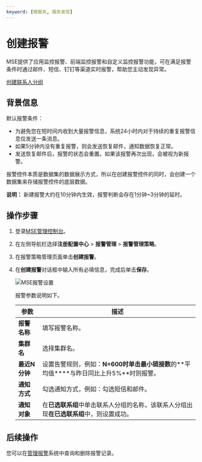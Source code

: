```yaml
---
keyword: [微服务, 服务发现]
---
```


# 创建报警

MSE提供了应用监控报警、前端监控报警和自定义监控报警功能，可在满足报警条件时通过邮件、短信、钉钉等渠道实时报警，帮助您主动发现异常。

[创建联系人分组](/cn.zh-CN/微服务注册配置中心/联系人管理/创建联系人分组.md)

## 背景信息

默认报警条件：

-   为避免您在短时间内收到大量报警信息，系统24小时内对于持续的重复报警信息仅发送一条消息。
-   如果5分钟内没有重复报警，则会发送恢复邮件，通知数据恢复正常。
-   发送恢复邮件后，报警的状态会重置。如果该报警再次出现，会被视为新报警。

报警控件本质是数据集的数据展示方式，所以在创建报警控件的同时，会创建一个数据集来存储报警控件的底层数据。

**说明：** 新建报警大约在10分钟内生效，报警判断会存在1分钟~3分钟的延时。

## 操作步骤

1.  登录[MSE管理控制台](https://mse.console.aliyun.com)。

2.  在左侧导航栏选择**注册配置中心** \> **报警管理** \> **报警管理策略**。

3.  在报警策略管理页面单击**创建报警**。

4.  在**创建报警**对话框中输入所有必填信息，完成后单击**保存**。

    ![MSE报警设置](https://static-aliyun-doc.oss-accelerate.aliyuncs.com/assets/img/zh-CN/0282509951/p68302.png)

    报警参数说明如下。

    |参数|描述|
    |--|--|
    |**报警名称**|填写报警名称。|
    |**集群名**|选择集群名。|
    |**最近N分钟**|设置告警规则，例如：**N=**600时**单击最小链接数**的**平均值****与昨日同比上升5%**时则报警。|
    |**通知方式**|勾选通知方式，例如：勾选短信和邮件。|
    |**通知对象**|在**已选联系组**中单击联系人分组的名称，该联系人分组出现**在已选联系组**中，则设置成功。|


## 后续操作

您可以在[管理报警](/cn.zh-CN/微服务注册配置中心/Nacos/报警管理/管理报警.md)系统中查询和删除报警记录。

